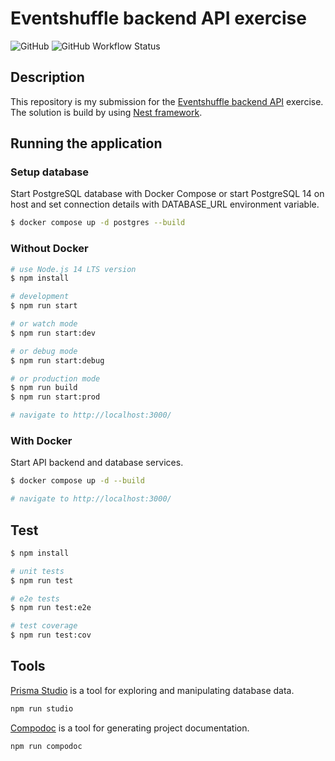 # Eventshuffle backend API exercise

![GitHub](https://img.shields.io/github/license/isaul32/eventshuffle-exercise)
![GitHub Workflow Status](https://img.shields.io/github/workflow/status/isaul32/eventshuffle-exercise/CI)

## Description

This repository is my submission for the [Eventshuffle backend API](Eventshuffle.md) exercise. The solution is build by using [Nest framework](https://nestjs.com/).

## Running the application

### Setup database

Start PostgreSQL database with Docker Compose or start PostgreSQL 14 on host and set connection details with DATABASE_URL environment variable.

```bash
$ docker compose up -d postgres --build
```

### Without Docker

```bash
# use Node.js 14 LTS version
$ npm install

# development
$ npm run start

# or watch mode
$ npm run start:dev

# or debug mode
$ npm run start:debug

# or production mode
$ npm run build
$ npm run start:prod

# navigate to http://localhost:3000/
```

### With Docker

Start API backend and database services.

```bash
$ docker compose up -d --build

# navigate to http://localhost:3000/
```

## Test

```bash
$ npm install

# unit tests
$ npm run test

# e2e tests
$ npm run test:e2e

# test coverage
$ npm run test:cov
```

## Tools

[Prisma Studio](https://www.prisma.io/studio) is a tool for exploring and manipulating database data.

```bash
npm run studio
```

[Compodoc](https://docs.nestjs.com/recipes/documentation) is a tool for generating project documentation.

```bash
npm run compodoc
```
